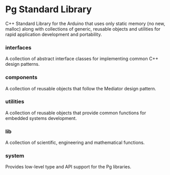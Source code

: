 # Pg Standard Library
C++ Standard Library for the Arduino that uses only static memory (no new, malloc) along with collections of generic, reusable objects and utilities for rapid application development and portability.

### interfaces 
A collection of abstract interface classes for implementing common C++ design patterns.

### components
A collection of reusable objects that follow the Mediator design pattern.

### utilities
A collection of reusable objects that provide common functions for embedded systems development.

### lib
A collection of scientific, engineering and mathematical functions. 

### system
Provides low-level type and API support for the Pg libraries.
